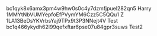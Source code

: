 
bc1qyk8x6amx3pm4w9hw0s0c4y7dzmfjpuel282qn5 Harry
1MMYtNbVUMYepfoEfPVymYM6Czz5C5QQu1 Z
1LA13BeDsYKVrbsYaj9TPx9t3P3NNejt4V Test
bc1q466ykydh62l99qefxftar6pse07u84gpr3suws Test2
